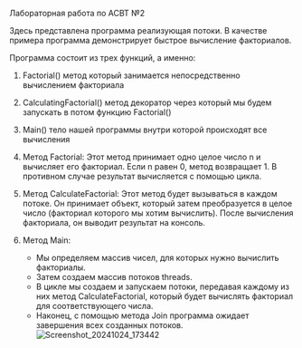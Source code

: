 Лабораторная работа по АСВТ №2

Здесь представлена программа реализующая потоки. В качестве примера программа демонстрирует быстрое вычисление факториалов.

Программа состоит из трех функций, а именно:
  1. Factorial() метод который занимается непосредственно вычислением факториала
  2. CalculatingFactorial() метод декоратор через который мы будем запускать в потом функцию Factorial()
  3. Main() тело нашей программы внутри которой происходят все вычисления

1. Метод Factorial: Этот метод принимает одно целое число n и вычисляет его факториал. Если n равен 0, метод возвращает 1. В противном случае результат вычисляется с помощью цикла.

2. Метод CalculateFactorial: Этот метод будет вызываться в каждом потоке. Он принимает объект, который затем преобразуется в целое число (факториал которого мы хотим вычислить). После вычисления факториала, он выводит результат на консоль.

3. Метод Main:
   - Мы определяем массив чисел, для которых нужно вычислить факториалы.
   - Затем создаем массив потоков threads.
   - В цикле мы создаем и запускаем потоки, передавая каждому из них метод CalculateFactorial, который будет вычислять факториал для соответствующего числа.
   - Наконец, с помощью метода Join программа ожидает завершения всех созданных потоков.
![Screenshot_20241024_173442](https://github.com/user-attachments/assets/38637193-cd53-4b11-a411-d4711eb610a1)

